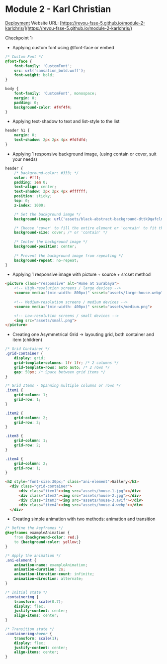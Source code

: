 # Module 2 - Karl Christian

[Deployment](https://github.com/revou-fsse-5/module-2-karlchris/deployments/github-pages)
Website URL: [https://revou-fsse-5.github.io/module-2-karlchris/](https://revou-fsse-5.github.io/module-2-karlchris/)

Checkpoint 1:

- Applying custom font using @font-face or embed

```css
/* Custom Font */
@font-face {
    font-family: 'CustomFont';
    src: url('sansation_bold.woff');
    font-weight: bold;
}

body {
    font-family: 'CustomFont', monospace;
    margin: 0;
    padding: 0;
    background-color: #f4f4f4;
}
```

- Applying text-shadow to text and list-style to the list

```css
header h1 {
    margin: 0;
    text-shadow: 2px 2px 4px #fdfdfd;
}
```

- Applying 1 responsive background image, (using contain or cover, suit your needs)

```css
header {
    /* background-color: #333; */
    color: #fff;
    padding: 1em 0;
    text-align: center;
    text-shadow: 2px 2px 4px #ffffff;
    position: sticky;
    top: 0;
    z-index: 1000;

    /* Set the background iamge */
    background-image: url('assets/black-abstract-background-dttk9qafclm4rh3l.png');

    /* Choose 'cover' to fill the entire element or 'contain' to fit the whole image */
    background-size: cover; /* or 'contain' */
    
    /* Center the background image */
    background-position: center;
    
    /* Prevent the background image from repeating */
    background-repeat: no-repeat;
}
```

- Applying 1 responsive image with picture + source + srcset method

```html
<picture class="responsive" alt="Home at Surabaya">
    <!-- High-resolution screens / large devices -->
    <source media="(min-width: 800px)" srcset="assets/large-house.webp">
    
    <!-- Medium-resolution screens / medium devices -->
    <source media="(min-width: 400px)" srcset="assets/medium.png">

    <!-- Low-resolution screens / small devices -->
    <img src="assets/small.png">
</picture>
```

- Creating one Asymmetrical Grid → layouting grid, both container and item (children)

```css
/* Grid Container */
.grid-container {
    display: grid;
    grid-template-columns: 1fr 1fr; /* 2 columns */
    grid-template-rows: auto auto; /* 2 rows */
    gap: 50px; /* Space between grid items */
}

/* Grid Items - Spanning multiple columns or rows */
.item1 {
    grid-column: 1;
    grid-row: 1;
}

.item2 {
    grid-column: 2;
    grid-row: 2;
}

.item3 {
    grid-column: 1;
    grid-row: 2;
}

.item4 {
    grid-column: 2;
    grid-row: 1;
}
```

```html
<h2 style="font-size:30px;" class="ani-element">Gallery</h2>
  <div class="grid-container">
      <div class="item1"><img src="assets/house-1.jpg"></div>
      <div class="item2"><img src="assets/house-2.jpg"></div>
      <div class="item3"><img src="assets/house-3.avif"></div>
      <div class="item4"><img src="assets/house-4.webp"></div>
  </div>
```

- Creating simple animation with two methods: animation and transition

```css
/* Define the keyframes */
@keyframes exampleAnimation {
    from {background-color: red;}
    to {background-color: yellow;}
}

/* Apply the animation */
.ani-element {
    animation-name: exampleAnimation;
    animation-duration: 2s;
    animation-iteration-count: infinite;
    animation-direction: alternate;
}

/* Initial state */
.containerimg {
    transform: scale(0.7);
    display: flex;
    justify-content: center;
    align-items: center;
}

/* Transition state */
.containerimg:hover {
    transform: scale(1);
    display: flex;
    justify-content: center;
    align-items: center;
}
```

